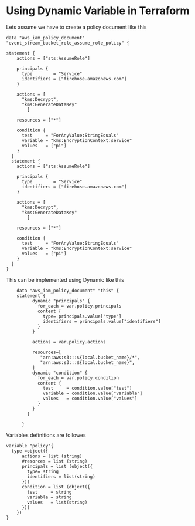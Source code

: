 # Using Dynamic Variable in Terraform
Lets assume we have to create a policy document like this 
    
    data "aws_iam_policy_document" "event_stream_bucket_role_assume_role_policy" {
   
    statement {
        actions = ["sts:AssumeRole"]
        
        principals {
          type        = "Service"
          identifiers = ["firehose.amazonaws.com"]
        }  

        actions = [
          "kms:Decrypt",
          "kms:GenerateDataKey"
            ]
    
        resources = ["*"]
    
        condition {
          test     = "ForAnyValue:StringEquals"
          variable = "kms:EncryptionContext:service"
          values   = ["pi"]
        }
      }
      statement {
        actions = ["sts:AssumeRole"]
        
        principals {
          type        = "Service"
          identifiers = ["firehose.amazonaws.com"]
        }  

        actions = [
          "kms:Decrypt",
          "kms:GenerateDataKey"
            ]
    
        resources = ["*"]
    
        condition {
          test     = "ForAnyValue:StringEquals"
          variable = "kms:EncryptionContext:service"
          values   = ["pi"]
        }
      }
    }
This can be implemented using Dynamic like this

        data "aws_iam_policy_document" "this" {
        statement {
              dynamic "principals" {
                for_each = var.policy.principals
                content {
                  type= principals.value["type"]
                  identifiers = principals.value["identifiers"]
                }
              }

              actions = var.policy.actions
        
              resources=[
                 "arn:aws:s3:::${local.bucket_name}/*", 
                 "arn:aws:s3:::${local.bucket_name}",
              ]
              dynamic "condition" {
                for_each = var.policy.condition
                content {        
                  test     = condition.value["test"]
                  variable = condition.value["variable"]
                  values   = condition.value["values"]
                }
              }
            }
    
          }

Variables definitions are followes 

    variable "policy"{
      type =object({ 
          actions = list (string)
          #resorces = list (string) 
          principals = list (object({
            type= string
            identifiers = list(string)
          }))
          condition = list (object({
            test     = string
            variable = string
            values   = list(string)
          }))         
        })    
    }

